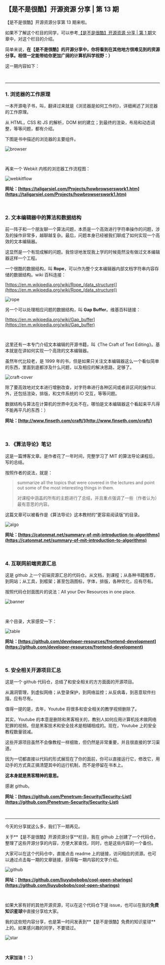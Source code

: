 ## 【是不是很酷】开源资源 分享 | 第 13 期

【是不是很酷】开源资源分享第 13 期来啦。

如果不了解这个栏目的同学，可以参考[【是不是很酷】开源资源 分享 | 第 1 期](../001/)文章中，对这个栏目的介绍。

简单来说，**在【是不是很酷】的开源分享中，你将看到在其他地方很难见到的资源分享。相信一定能带给你更加广阔的计算机科学视野：）**

这一期内容如下：

<br/>

---

### 1. 浏览器的工作原理​

一本开源电子书，叫<How browsers work>，翻译过来就是《浏览器是如何工作的》，详细阐述了浏览器的工作原理。

从 HTML，CSS 和 JS 的解析，DOM 树的建立；到最终的渲染，布局和动态调整，等等问题，都有介绍。

下图是书中描述的浏览器的主要组件。

![browser](browser.png)

<br/>

再来一个 Webkit 内核的浏览器工作流程图：

![webkitflow](webkitflow.png)

**网址：[https://taligarsiel.com/Projects/howbrowserswork1.htm](https://taligarsiel.com/Projects/howbrowserswork1.htm)**

<br/>

### 2. 文本编辑器中的算法和数据结构

前一阵子和一个朋友聊一个算法问题，本质是一个高效进行字符串操作的问题，涉及的操作非常多，越聊越复杂。最后，问题本身已经被我们聊成了如何实现一个高效的文本编辑器。

这显然是一个有现成解的问题。我惊讶地发现我上学的时候竟然没有做过文本编辑器这样一个工程。

一个很酷的数据结构，叫 **Rope**，可以作为整个文本编辑器内部文档字符串内容存储的数据结构。wiki 百科连接：

[https://en.m.wikipedia.org/wiki/Rope_(data_structure)](https://en.m.wikipedia.org/wiki/Rope_(data_structure))

![rope](rope.png)

另一个可以处理相应问题的数据结构，叫 **Gap Buffer**。维基百科链接：

[https://en.m.wikipedia.org/wiki/Gap_buffer](https://en.m.wikipedia.org/wiki/Gap_buffer)

<br/>

这里还有一本专门介绍文本编辑的开源书籍，叫《The Craft of Text Editing》。基本就是在讲如何实现一个高效的文本编辑器。

虽然年代比较老，是 1999 年的书，但是如果只关注文本编辑器这么一个看似简单的东西，里面到底都涉及什么问题，以及相应的解决思路，足够了。

![craft-cover](craft-cover.png)

除了要高效地对文本进行增删改查，对字符串进行各种区间或者非区间的操作以外，还包括渲染，排版，和文件系统的 IO 交互，等等问题。

数据结构与算法在计算机的世界中无处不在。哪怕是文本编辑器这个看起来平凡得不能再平凡的东西：）

**网址：[http://www.finseth.com/craft/](http://www.finseth.com/craft/)**

<br/>

### 3. 《算法导论》笔记

这是一篇博客文章。是作者花了一年时间，完整学习了 MIT 的算法导论课程后，写的总结。

按照作者的说法，就是：

> summarize all the topics that were covered in the lectures and point out some of the most interesting things in them.
> 
> 对课程中涵盖的所有的主题进行了总结，并且重点强调了一些（作者认为）最有意思的内容。

这篇文章可以被看作是《算法导论》这本教材的“更容易阅读版”的目录。

![algo](algo.png)

**网址：[https://catonmat.net/summary-of-mit-introduction-to-algorithms](https://catonmat.net/summary-of-mit-introduction-to-algorithms)**

<br/>

### 4. 互联网前端资源汇总

这是 github 上一个前端资源汇总的代码仓。从文档，到课程；从各种书籍推荐，到网站；从工具，到框架；甚至包涵图标，字体，排版，各种优化，应有尽有。

按照代码仓封面图片的说法：All your Dev Resources in one place.

![banner](banner.jpg)

<br/>

来个目录，大家感受一下：

![table](table.png)

**网址：[https://github.com/developer-resources/frontend-development](https://github.com/developer-resources/frontend-development)**

<br/>

### 5. 安全相关开源项目汇总

这是一个 github 代码仓，总结了和安全相关的方方面面的开源项目。

从漏洞管理，到虚拟网络；从登录保护，到网络监控；从反病毒，到恶意软件扫描，应有尽有。

值得一提的是，去年，Youtube 将很多和安全相关的教学视频删除了。

其实，Youtube 的本意是删除和黑客相关的，教别人如何应用计算机技术做网络犯罪的视频。但是黑客技术和安全技术是相辅相成的。现在，Youtube 上的安全教程数量锐减。

这些开源项目虽然不会像教程一样细致，但仍然是非常重要，并且很直接的学习渠道。

因为一切都直接以代码的形式展现在了你的面前，你可以直接运行它，修改它，用动手的方式真正搞清楚其中的运行机制，而不是停留在书本上。

**这本身就是黑客精神的意思。**

感谢 github。

**网址：[https://github.com/Penetrum-Security/Security-List](https://github.com/Penetrum-Security/Security-List)**

<br/>

---

今天的分享就这么多，我们下一期再见。

关于**【是不是很酷】开源资源分享**栏目，我在 github 上创建了一个代码仓，整理了这些开源分享的内容，方便大家查找，同时，也是这些内容的一个备份。

大家可以在这个代码仓中，直接点击 readme 上的链接，访问相应的资源。也可以通过点击每一期的文章链接，获得每一期内容的文字介绍。

![github](github.png)

**网址：[https://github.com/liuyubobobo/cool-open-sharings](https://github.com/liuyubobobo/cool-open-sharings)**

<br/>

如果大家有好的其他开源资源，可以在这个代码仓下提 issue，也可以在我的**免费知识星球**中直接分享给大家。

我的这些短内容分享，也是第一时间发表到**【是不是很酷】免费的知识星球**上的。如果感兴趣的同学，不要错过。

![star](star.png)

<br/>

**大家加油！：）**
